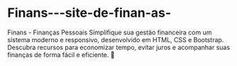 # Finans---site-de-finan-as-
Finans - Finanças Pessoais Simplifique sua gestão financeira com um sistema moderno e responsivo, desenvolvido em HTML, CSS e Bootstrap. Descubra recursos para economizar tempo, evitar juros e acompanhar suas finanças de forma fácil e eficiente. 🚀
